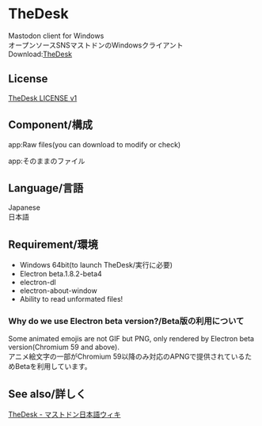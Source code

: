 # TheDesk
Mastodon client for Windows  
オープンソースSNSマストドンのWindowsクライアント  
Download:[TheDesk](https://desk.cutls.com)

## License

[TheDesk LICENSE v1](https://github.com/cutls/TheDesk/LICENSE)

## Component/構成

app:Raw files(you can download to modify or check)  

app:そのままのファイル  

## Language/言語

Japanese  
日本語

## Requirement/環境

- Windows 64bit(to launch TheDesk/実行に必要)
- Electron beta.1.8.2-beta4
- electron-dl
- electron-about-window
- Ability to read unformated files!

### Why do we use Electron beta version?/Beta版の利用について

Some animated emojis are not GIF but PNG, only rendered by Electron beta version(Chromium 59 and above).  
アニメ絵文字の一部がChromium 59以降のみ対応のAPNGで提供されているためBetaを利用しています。

## See also/詳しく

[TheDesk - マストドン日本語ウィキ](https://ja.mstdn.wiki/TheDesk)
